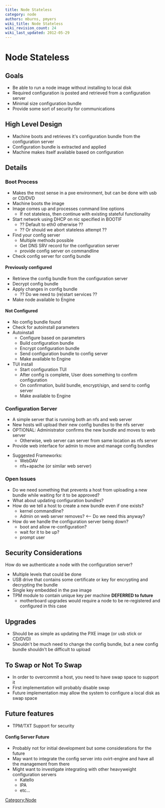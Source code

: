 ```yaml
---
title: Node Stateless
category: node
authors: mburns, pmyers
wiki_title: Node Stateless
wiki_revision_count: 24
wiki_last_updated: 2012-05-29
---
```


# Node Stateless

## Goals

*   Be able to run a node image without installing to local disk
*   Required configuration is posted and retrieved from a configuration server
*   Minimal size configuration bundle
*   Provide some sort of security for communications

## High Level Design

*   Machine boots and retrieves it's configuration bundle from the configuration server
*   Configuration bundle is extracted and applied
*   Machine makes itself available based on configuration

## Details

### Boot Process

*   Makes the most sense in a pxe environment, but can be done with usb or CD/DVD
*   Machine boots the image
*   Image comes up and processes command line options
    -   If not stateless, then continue with existing stateful functionality
*   Start network using DHCP on nic specified in BOOTIF
    -   ?? Default to eth0 otherwise ??
    -   ?? Or should we abort stateless attempt ??
*   Find your config server
    -   Multiple methods possible
    -   Get DNS SRV record for the configuration server
    -   provide config server on commandline
*   Check config server for config bundle

#### Previously configured

*   Retrieve the config bundle from the configuration server
*   Decrypt config bundle
*   Apply changes in config bundle
    -   ?? Do we need to (re)start services ??
*   Make node available to Engine

#### Not Configured

*   No config bundle found
*   Check for autoinstall parameters
*   Autoinstall
    -   Configure based on parameters
    -   Build configuration bundle
    -   Encrypt configuration bundle
    -   Send configuration bundle to config server
    -   Make available to Engine
*   TUI install
    -   Start configuration TUI
    -   After config is complete, User does something to confirm configuration
    -   On confirmation, build bundle, encrypt/sign, and send to config server
    -   Make available to Engine

### Configuration Server

*   A simple server that is running both an nfs and web server
*   New hosts will upload their new config bundles to the nfs server
*   OPTIONAL: Administrator confirms the new bundle and moves to web server
    -   Otherwise, web server can server from same location as nfs server
*   Provide web interface for admin to move and manage config bundles

<!-- -->

*   Suggested Frameworks:
    -   WebDAV
    -   nfs+apache (or similar web server)

### Open Issues

*   Do we need something that prevents a host from uploading a new bundle while waiting for it to be approved?
*   What about updating configuration bundles?
*   How do we tell a host to create a new bundle even if one exists?
    -   kernel commandline?
    -   Admin on web server removes? <-- Do we need this anyway?
*   How do we handle the configuration server being down?
    -   boot and allow re-configuration?
    -   wait for it to be up?
    -   prompt user

## Security Considerations

How do we authenticate a node with the configuration server?

*   Multiple levels that could be done
*   USB drive that contains some certificate or key for encrypting and decrypting the bundle
*   Single key embedded in the pxe image
*   TPM module to contain unique key per machine **DEFERRED to future**
    -   motherboard upgrades would require a node to be re-registered and configured in this case

## Upgrades

*   Should be as simple as updating the PXE image (or usb stick or CD/DVD)
*   Shouldn't be much need to change the config bundle, but a new config bundle shouldn't be difficult to upload

## To Swap or Not To Swap

*   In order to overcommit a host, you need to have swap space to support it
*   First implementation will probably disable swap
*   Future implementation may allow the system to configure a local disk as swap space

## Future features

*   TPM/TXT Support for security

#### Config Server Future

*   Probably not for initial development but some considerations for the future
*   May want to integrate the config server into ovirt-engine and have all the management from there
*   Might want to investigate integrating with other heavyweight configuration servers
    -   Katello
    -   IPA
    -   etc...

<Category:Node>
